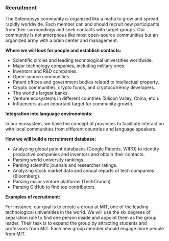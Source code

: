 ### Recruitment

The Solenopsys community is organized like a mafia to grow and spread rapidly worldwide. Each member can and should recruit new participants from their surroundings and seek contacts with target groups. Our community is not amorphous like most open-source communities but an organized army with a brain center and management.

**Where we will look for people and establish contacts:**

- Scientific circles and leading technological universities worldwide.
- Major technology companies, including military ones.
- Inventors and R&D companies.
- Open-source communities.
- Patent offices and government bodies related to intellectual property.
- Crypto communities, crypto funds, and cryptocurrency developers.
- The world's largest banks.
- Venture ecosystems in different countries (Silicon Valley, China, etc.).
- Influencers as an important target for community growth.

**Integration into language environments:**

In our ecosystem, we have the concept of provinces to facilitate interaction with local communities from different countries and language speakers.

**How we will build a recruitment database:**

- Analyzing global patent databases (Google Patents, WIPO) to identify productive companies and inventors and obtain their contacts.
- Parsing world university rankings.
- Parsing scientific journals and researcher ratings.
- Analyzing stock market data and annual reports of tech companies (Bloomberg).
- Parsing major venture platforms (TechCrunch).
- Parsing GitHub to find top contributors.

**Examples of recruitment:**

For instance, our goal is to create a group at MIT, one of the leading technological universities in the world. We will use the six degrees of separation rule to find one person inside and appoint them as the group leader. Their task is to expand the group by attracting students and professors from MIT. Each new group member should engage more people from MIT.